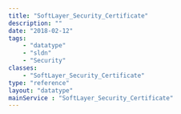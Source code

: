 ```yaml
---
title: "SoftLayer_Security_Certificate"
description: ""
date: "2018-02-12"
tags:
    - "datatype"
    - "sldn"
    - "Security"
classes:
    - "SoftLayer_Security_Certificate"
type: "reference"
layout: "datatype"
mainService : "SoftLayer_Security_Certificate"
---
```

